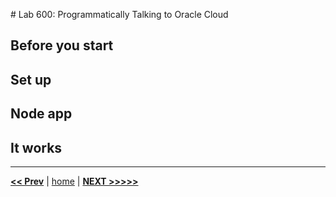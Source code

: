 # Lab 600: Programmatically Talking to Oracle Cloud

## Before you start

## Set up

## Node app

## It works

---

[**<< Prev**](../lab500/README.md) | [home](../README.md) | [**NEXT >>>>>**](../lab700/README.md)
